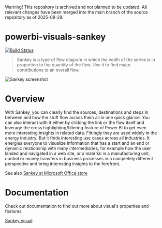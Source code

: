 Warning! This repository is archived and not planned to be updated. All relevant changes have been merged into the main branch of the source repository as of 2025-08-28.

# powerbi-visuals-sankey
[![Build Status](https://github.com/microsoft/powerbi-visuals-sankey/actions/workflows/build.yml/badge.svg?branch=main)](https://github.com/microsoft/powerbi-visuals-sankey/actions/workflows/build.yml)
> Sankey is a type of flow diagram in which the width of the series is in proportion to the quantity of the flow. Use it to find major contributions to an overall flow.

![Sankey screenshot](https://raw.githubusercontent.com/microsoft/powerbi-visuals-sankey/master/assets/screenshot.png)

# Overview

With Sankey, you can clearly find the sources, destinations and steps in between and how the stuff flow across them all in one quick glance. You can also interact with it either by clicking the link or the flow itself and leverage the cross highlighting/filtering feature of Power BI to get even more interesting insights in related data.
Fittingly they are used widely in the energy industry. But it finds interesting use cases across all industries. It energies everyone to visualize information that has a start and an end or dynamic relationship with many intermediaries, for example how the user landed and navigated in a web site, or a material in a manufacturing unit, control or money transfers in business processes in a completely different perspective and bring interesting insights to the forefront.

See also [Sankey at Microsoft Office store](https://store.office.com/en-us/app.aspx?assetid=WA104380777&sourcecorrid=23258f89-8fa4-47b4-ac8c-a1157b5cc3d2&searchapppos=0&ui=en-US&rs=en-US&ad=US&appredirect=false)

# Documentation

Check out documentation to find out more about visual's properties and features

[Sankey visual](https://microsoft.github.io/powerbi-visuals-sankey)
